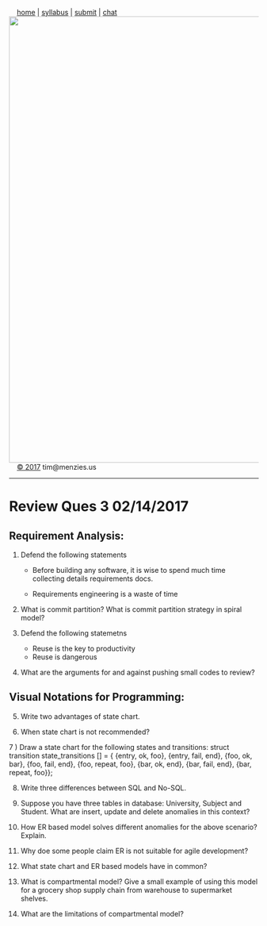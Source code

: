 &nbsp;&nbsp;&nbsp;&nbsp;[home](http://tiny.cc/se17) | 
[syllabus](https://github.com/txt/se17/blob/master/doc/syllabus.md) | 
[submit](http://tiny.cc/se17give) |
[chat](https://se17.slack.com/)  
[<img width=900 src="https://raw.githubusercontent.com/txt/se17/master/img/se17.png">](http://tiny.cc/se17)   <br>
&nbsp;&nbsp;&nbsp;&nbsp;[&copy; 2017](https://github.com/txt/se17/blob/master/LICENSE.md) tim&commat;menzies.us<br>

________________
# Review Ques 3 02/14/2017

## Requirement Analysis:

1)   Defend the following statements

       - Before building any software, it is wise to spend much time collecting details requirements docs.
       
      - Requirements engineering is a waste of time

2)    What is commit partition? What is commit partition strategy in spiral model?

3)    Defend the following statemetns
        - Reuse is the key to productivity
        - Reuse is dangerous 
        
4)    What are the arguments for and against pushing small codes to review?

 
 ## Visual Notations for Programming:
 
5)    Write two advantages of state chart. 

6)  When state chart is not recommended?

7 )  Draw a state chart for the following states and transitions:
struct transition state_transitions [] = {
{entry, ok, foo},
{entry, fail, end},
{foo, ok, bar},
{foo, fail, end},
{foo, repeat, foo},
{bar, ok, end},
{bar, fail, end},
{bar, repeat, foo}};
  

8) Write three differences between SQL and No-SQL.

9)    Suppose you have three tables in database: University, Subject and Student. What are insert, update and delete anomalies in this context?

10)    How ER based model solves different anomalies for the above scenario? Explain.

11)    Why doe some people claim ER is not suitable for agile development?

12)    What state chart and ER based models have in common?

13)    What is compartmental model? Give a small example of using this model for a grocery shop supply chain from warehouse to supermarket shelves.

14)    What are the limitations of compartmental model?
